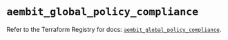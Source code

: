 # `aembit_global_policy_compliance`

Refer to the Terraform Registry for docs: [`aembit_global_policy_compliance`](https://registry.terraform.io/providers/aembit/aembit/1.25.1/docs/resources/global_policy_compliance).
